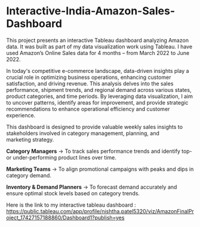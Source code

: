 # Interactive-India-Amazon-Sales-Dashboard

This project presents an interactive Tableau dashboard analyzing Amazon data. It was built as part of my data visualization work using Tableau.
I have used Amazon’s Online Sales data for 4 months – from March 2022 to June 2022.

In today's competitive e-commerce landscape, data-driven insights play a crucial role in optimizing business operations, enhancing customer satisfaction, and driving revenue. This analysis delves into the sales performance, shipment trends, and regional demand across various states, product categories, and time periods. By leveraging data visualization, I aim to uncover patterns, identify areas for improvement, and provide strategic recommendations to enhance operational efficiency and customer experience.

This dashboard is designed to provide valuable weekly sales insights to stakeholders involved in category management, planning, and marketing strategy.

**Category Managers** → To track sales performance trends and identify top- or under-performing product lines over time.

**Marketing Teams** → To align promotional campaigns with peaks and dips in category demand.

**Inventory & Demand Planners** → To forecast demand accurately and ensure optimal stock levels based on category trends.

Here is the link to my interactive tableau dashboard : https://public.tableau.com/app/profile/nishtha.patel5320/viz/AmazonFinalProject_17427157188860/Dashboard1?publish=yes
